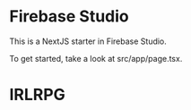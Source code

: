 # Firebase Studio

This is a NextJS starter in Firebase Studio.

To get started, take a look at src/app/page.tsx.
# IRLRPG
